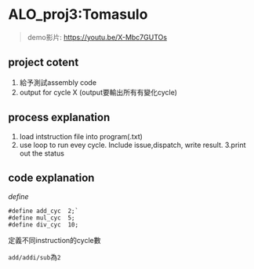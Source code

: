 # ALO_proj3:Tomasulo
>demo影片: https://youtu.be/X-Mbc7GUTOs

## project cotent
1. 給予測試assembly code
2. output for cycle X (output要輸出所有有變化cycle)

## process explanation
1. load intstruction file into program(.txt)
2. use loop to run evey cycle. Include issue,dispatch, write result.
3.print out the status

## code explanation
*define*
```
#define add_cyc  2;`
#define mul_cyc  5;
#define div_cyc  10;
```
定義不同instruction的cycle數

`add/addi/sub`為`2`
